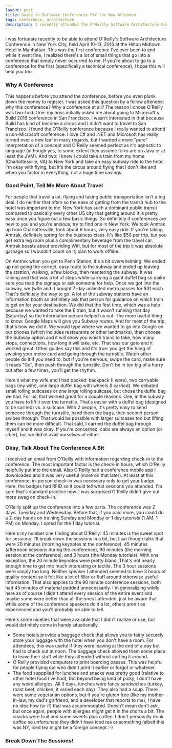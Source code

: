 ```yaml
---
layout: post
title: Guide to Software Conferences For the New Attendee
tags: conference, architecture
description: I recently attended the O'Reilly Software Architecture Conference from April 10-13, 2016 in New York, my first-ever conference.  Here are more details on my experience particularly if conferences are new to you.
---
```

I was fortunate recently to be able to attend O'Reilly's Software Architecture Conference in New York City, held April 10-13, 2016 at the Hilton Midtown Hotel in Manhattan.  This was the first conference I've ever been to and while it went fine, I realized there's a lot of small things that go into a conference that simply never occurred to me.  If you're about to go to a conference for the first (specifically a technical conference), I hope this will help you too. 

<h3>Why A Conference</h3>
This happens before you attend the conference, before you even plunk down the money to register.  I was asked this question by a fellow attendee: why this conference?  Why a conference at all?  The reason I chose O'Reilly was two-fold.  One: my boss initially asked me about going to Microsoft's Build 2016 conference in San Francisco.  I wasn't interested in that because Build has kind of become a circus and I didn't want to travel to San Francisco.  I found the O'Reilly conference because I really wanted to attend a non-Microsoft conference.  I love C# and .NET and Microsoft has really turned over a new leaf in many regards, but I wanted a more "pure" interpretation of a concept and O'Reilly seemed perfect as it's agnostic to language (although yes, to some extent they assume folks are on Java or at least the JVM).  And two: I knew I could take a train from my home (Charlottesville, VA) to New York and take an easy subway ride to the hotel. I'm okay with flying, but it's the circus around flying that I don't like and when you factor in everything, not a huge time savings.  

<h3>Good Point, Tell Me More About Travel</h3>
For people that travel a lot, flying and taking public transportation isn't a big deal.  I do neither that often so the ease of getting from the transit hub to the hotel was important to me.  New York has such a dominant public transit compared to basically every other US city that getting around it is pretty easy once you figure out a few basic things.  So definitely if conferences are new to you and you're anxious, try to find one in New York.  We took Amtrak up from Charlottesville, took about 6 hours, very easy ride.  If you're taking Amtrak, definitely spring for the business class.  It's like $50 per trip, but you get extra leg room plus a complimentary beverage from the travel car.  Amtrak boasts about providing Wifi, but for most of the trip it was absolute garbage so I wouldn't count on it; plan to work offline.  

On Amtrak when you get to Penn Station, it's a bit overwhelming.  We ended up not going the correct, easy route to the subway and ended up leaving the stattion, walking, a few blocks, then reentering the subway.  It was raining and that was a lot of steps while carrying a giant duffel bag so make sure you read the signage or ask someone for help.  Once we got into the subway, we (wife and I) bought 7-day unlimited metro passes for $31 each.  That's definitely the way to go.  A lot of the subway stations have an Information booth so definitely ask that person for guidance on which train to get on for your destination.  We did that the first time, which was a help because we wanted to take the E train, but it wasn't running that day (Saturday) so the Information person helped us out.  The more useful thing to know: Google Maps will give you Subway routes.  And for most of the trip, that's how we did it.  We would type where we wanted to go into Google on our phones (which includes restaurants or other landmarks), then choose the Subway option and it will show you which trains to take, how many stops, connections, how long it will take, etc.  That was our goto and it worked great.  Other guides say this and it's true: you get the hang of swiping your metro card and going through the turnstile.  Watch other people do it if you need to, but if you're nervous, swipe the card, make sure it reads "Go", then push through the turnstile.  Don't be in too big of a hurry but after a few times, you'll get the rhythm.

Here's what my wife and I had packed: backpack (I wore), two carryable bags (my wife), one large duffel bag with wheels (I carried).  We debated small rolling suitcases or one large rolling suitcase, but chose the duffel bag we had.  For us, that worked great for a couple reasons.  One, in the subway you have to lift it over the turnstile.  That's easier with a duffel bag (designed to be carried) vs. a suitcase.  With 2 people, it's pretty easy to send someone through the turnstile, hand them the bags, then second person swipes through.  That would be possible with larger suitcases too but lifting them can be more difficult.  That said, I carried the duffel bag through myself and it was okay. If you're concerned, cabs are always an option (or Uber), but we did'nt avail ourselves of either. 

<h3>Okay, Talk About The Conference A Bit</h3>
I received an email from O'Reilly with information regarding check-in to the conference.  The most important factor is the check-in hours, which O'Reilly helpfully put into the email.  Also O'Reilly had a conference mobile app I downloaded and it was very useful (more on that later). At least at this conference, in-person check-in was necessary only to get your badge.  Here, the badges had RFID so it could tell what sessions you attended.  I'm sure that's standard practice now.  I was surprised O'Reilly didn't give out more swag on check-in. 

O'Reilly split up the conference into a few parts.  The conference was 2 days, Tuesday and Wednesday.  Before that, if you paid more, you could do a 2-day hands on training Sunday and Monday or 1 day tutorials (1 AM, 1 PM) on Monday.  I opted for the 1 day tutorial. 

Here's my number one finding about O'Reilly: 45 minutes is the sweet spot for sessions.  I'll break down the sessions in a bit, but I sat though talks that were 20 minutes (morning keynotes at the conference), 45 minutes (afternoon sessions during the conference), 90 minutes (the morning session at the conference), and 3 hours (the Monday tutorials).  With one exception, the 20 minute keynotes were pretty bland.  That's not nearly enough time to get into much interesting or tactile.  The 3 hour sessions were simply too long.  Neither speaker I attended seemed to have 3 hours of quality content so it felt like a lot of filler or fluff around otherwise useful information.  That also applies to the 90 minute conference sessions, both had 45 minutes of material padded unnecessarily.  I'm generalizing wildly here as of course I didn't attend every session of the entire event and maybe some were better than all the ones I attended, just be aware that while some of the conference speakers do it a lot, others aren't as experienced and you'll probably be able to tell. 

Here's some niceties that were available that I didn't realize or use, but would definitely come in handy situationally.  
- Some hotels provide a baggage check that allows you to fairly securely store your luggage with the hotel when you don't have a room.  For attendees, this was useful if they were leaving at the end of a day but had to check out at noon.  The baggage check allowed them some place to leave their stuff while they attended without carting it around. 
- O'Reilly provided computers to print boarding passes.  This was helpful for people flying out who didn't print it earlier or forgot or whatever.  
- The food suppplied for lunches and snacks was pretty good (relative to other hotel food I've had), but beyond being kind of picky, I don't have any weird allergies.  All 3 days, lunches were fancy sandwiches (turkey, roast beef, chicken, it varied each day). They also had a soup.  There were some vegetarian options, but if you're gluten free (like my mother-in-law, my dad's girlfriend, and a developer that reports to me), I have no idea how (or if) that was accommodated. Doesn't mean don't ask, but once again, people with allergies might get it in the shorts a bit.  The snacks were fruit and some sweets plus coffee.  I don't personally drink coffee so unfortunate they didn't have iced tea or something (albeit this was NY, iced tea might be a foreign concept :-)

<h3>Break Down The Sessions!</h3>

